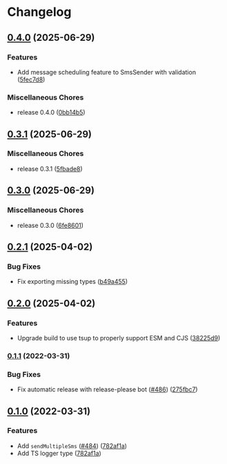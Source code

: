 # Changelog

## [0.4.0](https://github.com/yorch/simple-sms-sender/compare/v0.3.1...v0.4.0) (2025-06-29)


### Features

* Add message scheduling feature to SmsSender with validation ([5fec7d8](https://github.com/yorch/simple-sms-sender/commit/5fec7d8cd617c1622cf36a099976ed64c5b91fc7))


### Miscellaneous Chores

* release 0.4.0 ([0bb14b5](https://github.com/yorch/simple-sms-sender/commit/0bb14b58b80b97f1c55fc654f47ce32e0472ba0a))

## [0.3.1](https://github.com/yorch/simple-sms-sender/compare/v0.3.0...v0.3.1) (2025-06-29)


### Miscellaneous Chores

* release 0.3.1 ([5fbade8](https://github.com/yorch/simple-sms-sender/commit/5fbade84d76b4ac193aadda3c6b35d615bc9f71d))

## [0.3.0](https://github.com/yorch/simple-sms-sender/compare/v0.2.1...v0.3.0) (2025-06-29)


### Miscellaneous Chores

* release 0.3.0 ([6fe8601](https://github.com/yorch/simple-sms-sender/commit/6fe86014c4b95ca93c5fcf3a8efc5b09c85733bb))

## [0.2.1](https://github.com/yorch/simple-sms-sender/compare/v0.2.0...v0.2.1) (2025-04-02)

### Bug Fixes

* Fix exporting missing types ([b49a455](https://github.com/yorch/simple-sms-sender/commit/b49a45560d9a3a84f303256e603e49905c414a9e))

## [0.2.0](https://github.com/yorch/simple-sms-sender/compare/v0.1.1...v0.2.0) (2025-04-02)

### Features

* Upgrade build to use tsup to properly support ESM and CJS ([38225d9](https://github.com/yorch/simple-sms-sender/commit/38225d9a0ac0f41127dad87e54adb8b0cfbc9540))

### [0.1.1](https://github.com/yorch/simple-sms-sender/compare/v0.1.0...v0.1.1) (2022-03-31)

### Bug Fixes

* Fix automatic release with release-please bot ([#486](https://github.com/yorch/simple-sms-sender/issues/486)) ([275fbc7](https://github.com/yorch/simple-sms-sender/commit/275fbc769f4836411881000c4e77d742ff051ad4))

## [0.1.0](https://github.com/yorch/simple-sms-sender/compare/v0.0.5...v0.1.0) (2022-03-31)

### Features

* Add `sendMultipleSms` ([#484](https://github.com/yorch/simple-sms-sender/issues/484)) ([782af1a](https://github.com/yorch/simple-sms-sender/commit/782af1aa1ae0d232914a35674190728d299417d5))
* Add TS logger type ([782af1a](https://github.com/yorch/simple-sms-sender/commit/782af1aa1ae0d232914a35674190728d299417d5))
